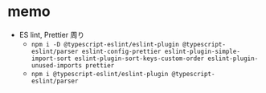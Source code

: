 # memo

- ES lint, Prettier 周り
  - `npm i -D @typescript-eslint/eslint-plugin @typescript-eslint/parser eslint-config-prettier eslint-plugin-simple-import-sort eslint-plugin-sort-keys-custom-order eslint-plugin-unused-imports prettier`
  - `npm i @typescript-eslint/eslint-plugin @typescript-eslint/parser`
